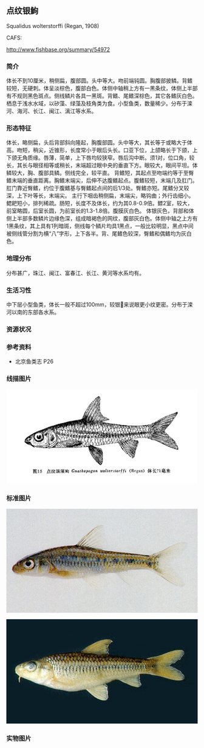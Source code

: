 ## 点纹银鮈

Squalidus wolterstorffi  (Regan, 1908)

CAFS:

<http://www.fishbase.org/summary/54972>

### 简介

体长不到10厘米，稍侧扁，腹部圆。头中等大。吻前端钝圆。胸腹部披鳞。背鳍较短，无硬刺。体呈淡棕色，腹部白色。体侧中轴稍上方有一黑条纹，体侧上半部有不规则黑色斑点。侧线鳞片各具一黑斑。背鳍、尾鳍深棕色，其它各鳍灰白色。栖息于浅水水域，以矽藻、绿藻及枝角类为食。小型鱼类，数量稀少。分布于滦河、海河、长江、闽江、漓江等水系。

### 形态特征

体长，略侧扁，头后背部斜向隆起，胸腹部圆。头中等大，其长等于或略大于体高。吻短，稍尖，近锥形，长度常小于眼后头长。口亚下位，上颌略长于下颌，上下颌无角质缘。唇薄，简单，上下唇均较狭窄。唇后沟中断。须1对，位口角，较长，其长与眼径相等或稍长，末端超过眼中央的垂直下方。眼较大，眼间平坦。体鳞较大，胸、腹部具鳞。侧线完全，较平直。
背鳍短，其起点至吻端约等于至臀鳍末端的垂直距离。胸鳍末端尖，后伸不达腹鳍起点。腹鳍较短，末端几及肛门。肛门靠近臀鳍，约位于腹鳍基与臀鳍起点间的后1/3处。臀鳍亦短。尾鳍分叉较深，上下叶等长，末端尖。
主行下咽齿稍侧扁，末端尖，略钩曲；外行齿细小。鳃耙短小，排列稀疏。肠短，长度不及体长，约为其0.8-0.9倍。鳔2室，较大，前室略圆，后室长圆，为前室长的1.3-1.8倍。腹膜灰白色。
体银灰色，背部和体侧上半部多数鳞片边缘色深，组成暗褐色的网纹，腹部灰白色。体侧中轴之上方有1黑条纹，其上具有1列暗斑，侧线每个鳞片均具1黑点，一般比较明显，黑点中间被侧线管分割为横“八”字形，上下各半。背、尾鳍色较深，臀鳍和偶鳍均为灰白色。

### 地理分布

分布甚广，珠江、闽江、富春江、长江、黄河等水系均有。

### 生活习性

中下层小型鱼类，体长一般不超过100mm，较银来说眼更小纹更密。分布于滦河以南的东部各水系。

### 资源状况

### 参考资料

- 北京鱼类志 P26

### 线描图片

![图片](photos/点纹银鮈.jpg)

### 标准图片

![图片](photos/点纹银鮈A.jpg)

![图片](photos/点纹银鮈B.jpg)

### 实物图片


